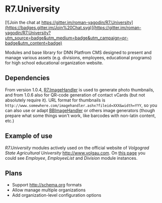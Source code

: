 # R7.University

[![Join the chat at https://gitter.im/roman-yagodin/R7.University](https://badges.gitter.im/Join%20Chat.svg)](https://gitter.im/roman-yagodin/R7.University?utm_source=badge&utm_medium=badge&utm_campaign=pr-badge&utm_content=badge)

Modules and base library for DNN Platfrom CMS designed to present and manage various assets 
(e.g. divisions, employees, educational programs) for high school educational organization website.

## Dependencies

From version 1.0.4, [R7.ImageHandler](https://github.com/roman-yagodin/R7.ImageHandler) is used
to generate photo thumbnails, and from 1.0.6 also for QR-code generation of contact vCards (but not absolutely require it). 
URL format for thumbnails is `http://www.somewhere.com/imagehandler.ashx?fileid=XXX&width=YYY`, so you can also use or adapt 
[BBImageHandler](http://bbimagehandler.codeplex.com/) or others image generators (though prepare what some things won't work, 
like barcodes with non-latin content, etc.)

## Example of use

*R7.University* modules actively used on the official website of *Volgograd State Agricultural University* http://www.volgau.com. 
On [this page](http://www.volgau.com/LinkClick.aspx?link=284) you could see *Employee*, *EmployeeList* and *Division* module instances. 

## Plans

* Support http://schema.org formats
* Allow manage multiple organizations
* Add organization-level configuration options

